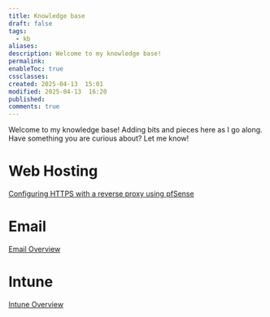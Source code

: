 ```yaml
---
title: Knowledge base
draft: false
tags:
  - kb
aliases: 
description: Welcome to my knowledge base!
permalink: 
enableToc: true
cssclasses: 
created: 2025-04-13  15:01
modified: 2025-04-13  16:20
published: 
comments: true
---
```

Welcome to my knowledge base! Adding bits and pieces here as I go along. Have something you are curious about? Let me know!

# Web Hosting
[Configuring HTTPS with a reverse proxy using pfSense](web_hosting/configure-https-with-a-reverse-proxy-using-pfsense.md) 

# Email
[Email Overview](Email/index.md)

# Intune
[Intune Overview](Intune/index.md)